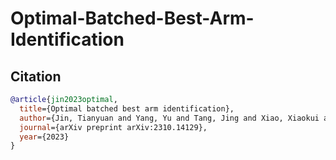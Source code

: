 # Optimal-Batched-Best-Arm-Identification
## Citation
```bibtex
@article{jin2023optimal,
  title={Optimal batched best arm identification},
  author={Jin, Tianyuan and Yang, Yu and Tang, Jing and Xiao, Xiaokui and Xu, Pan},
  journal={arXiv preprint arXiv:2310.14129},
  year={2023}
}
```
